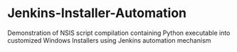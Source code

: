 # Jenkins-Installer-Automation
Demonstration of NSIS script compilation containing Python executable into customized Windows Installers using Jenkins automation mechanism
